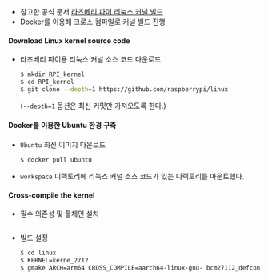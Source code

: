 - 참고한 공식 문서
  [라즈베리 파이 리눅스 커널 빌드](https://www.raspberrypi.com/documentation/computers/linux_kernel.html)
- Docker를 이용해 크로스 컴파일로 커널 빌드 진행
#### Download Linux kernel source code
- 라즈베리 파이용 리눅스 커널 소스 코드 다운로드
  ```bash
  $ mkdir RPI_kernel
  $ cd RPI_kernel
  $ git clone --depth=1 https://github.com/raspberrypi/linux
  ```
  (`--depth=1` 옵션은 최신 커밋만 가져오도록 한다.)
#### Docker를 이용한 Ubuntu 환경 구축
- `Ubuntu` 최신 이미지 다운로드
  ```bash
  $ docker pull ubuntu
	```
- 
	`workspace` 디렉토리에 리눅스 커널 소스 코드가 있는 디렉토리를 마운트했다.
#### Cross-compile the kernel
- 필수 의존성 및 툴체인 설치
  ```bash
  
	```
- 빌드 설정
  ```bash
  $ cd linux
  $ KERNEL=kerne_2712
  $ gmake ARCH=arm64 CROSS_COMPILE=aarch64-linux-gnu- bcm27112_defconfig
	```